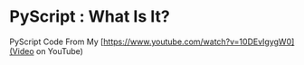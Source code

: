 # PyScript : What Is It?
PyScript Code From My [https://www.youtube.com/watch?v=10DEvIgygW0](Video on YouTube)
